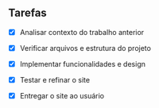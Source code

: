 
## Tarefas

- [x] Analisar contexto do trabalho anterior
- [x] Verificar arquivos e estrutura do projeto
- [x] Implementar funcionalidades e design
- [x] Testar e refinar o site
- [x] Entregar o site ao usuário


